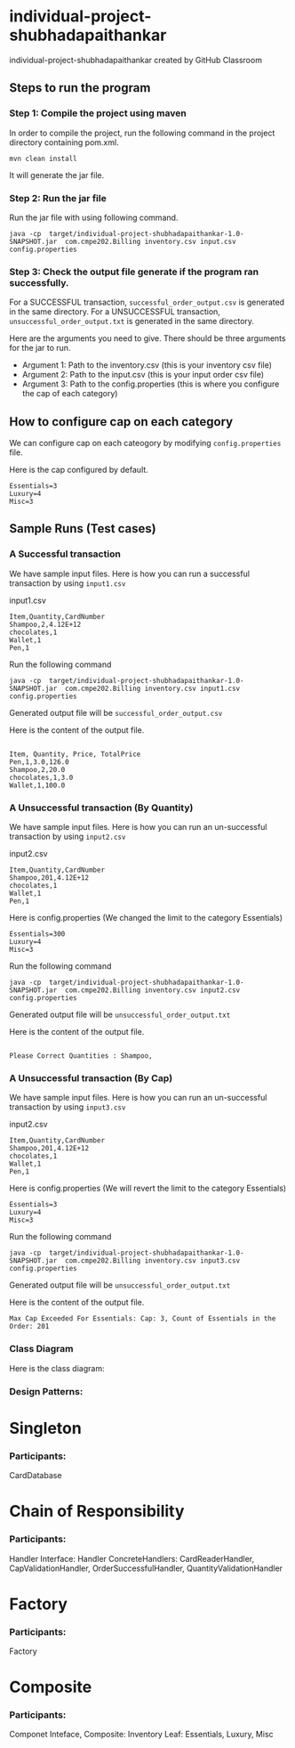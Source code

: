 # individual-project-shubhadapaithankar
individual-project-shubhadapaithankar created by GitHub Classroom


## Steps to run the program

### Step 1: Compile the project using maven

In order to compile the project, run the following command in the project directory containing pom.xml.

```
mvn clean install
```

It will generate the jar file. 


### Step 2: Run the jar file

Run the jar file with using following command.
```
java -cp  target/individual-project-shubhadapaithankar-1.0-SNAPSHOT.jar  com.cmpe202.Billing inventory.csv input.csv config.properties

```

### Step 3: Check the output file generate if the program ran successfully.

For a SUCCESSFUL transaction, `successful_order_output.csv` is generated in the same directory.
For a UNSUCCESSFUL transaction, `unsuccessful_order_output.txt` is generated in the same directory.



Here are the arguments you need to give. There should be three arguments for the jar to run.  

* Argument 1: Path to the inventory.csv (this is your inventory csv file)
* Argument 2: Path to the input.csv (this is your input order csv file)
* Argument 3: Path to the config.properties (this is where you configure the cap of each category)


## How to configure cap on each category

We can configure cap on each cateogory by modifying `config.properties` file. 

Here is the cap configured by default. 

```
Essentials=3
Luxury=4
Misc=3
```

## Sample Runs (Test cases)

### A Successful transaction

We have sample input files. Here is how you can run a successful transaction by using `input1.csv`

input1.csv

```
Item,Quantity,CardNumber
Shampoo,2,4.12E+12
chocolates,1
Wallet,1
Pen,1
```

Run the following command 

```aidl
java -cp  target/individual-project-shubhadapaithankar-1.0-SNAPSHOT.jar  com.cmpe202.Billing inventory.csv input1.csv config.properties

```

Generated output file will be `successful_order_output.csv`

Here is the content of the output file.

```aidl

Item, Quantity, Price, TotalPrice
Pen,1,3.0,126.0
Shampoo,2,20.0
chocolates,1,3.0
Wallet,1,100.0

```

### A Unsuccessful transaction (By Quantity)

We have sample input files. Here is how you can run an un-successful transaction by using `input2.csv`

input2.csv

```
Item,Quantity,CardNumber
Shampoo,201,4.12E+12
chocolates,1
Wallet,1
Pen,1

```

Here is config.properties (We changed the limit to the category Essentials)

```aidl
Essentials=300
Luxury=4
Misc=3
```

Run the following command

```aidl
java -cp  target/individual-project-shubhadapaithankar-1.0-SNAPSHOT.jar  com.cmpe202.Billing inventory.csv input2.csv config.properties

```

Generated output file will be `unsuccessful_order_output.txt`

Here is the content of the output file.

```aidl

Please Correct Quantities : Shampoo, 

```


### A Unsuccessful transaction (By Cap)

We have sample input files. Here is how you can run an un-successful transaction by using `input3.csv`

input2.csv

```
Item,Quantity,CardNumber
Shampoo,201,4.12E+12
chocolates,1
Wallet,1
Pen,1

```

Here is config.properties (We will revert the limit to the category Essentials)

```aidl
Essentials=3
Luxury=4
Misc=3
```

Run the following command

```aidl
java -cp  target/individual-project-shubhadapaithankar-1.0-SNAPSHOT.jar  com.cmpe202.Billing inventory.csv input3.csv config.properties

```

Generated output file will be `unsuccessful_order_output.txt`

Here is the content of the output file.

```aidl
Max Cap Exceeded For Essentials: Cap: 3, Count of Essentials in the Order: 201

```

### Class Diagram

Here is the class diagram: 




### Design Patterns: 

# Singleton 

### Participants: 

CardDatabase

# Chain of Responsibility

### Participants: 

Handler Interface: Handler
ConcreteHandlers: CardReaderHandler, CapValidationHandler, OrderSuccessfulHandler, QuantityValidationHandler


# Factory

### Participants: 

Factory

# Composite 

### Participants:

Componet Inteface,
Composite: Inventory
Leaf: Essentials, Luxury, Misc

